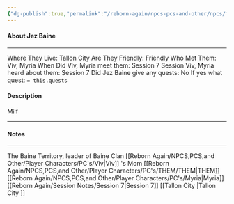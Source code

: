 ```yaml
---
{"dg-publish":true,"permalink":"/reborn-again/npcs-pcs-and-other/npcs/friendly/jez-baine/"}
---
```



#### About Jez Baine
---
Where They Live: Tallon City 
Are They Friendly: Friendly 
Who Met Them: Viv, Myria
When Did Viv, Myria meet them: Session 7
Session Viv, Myria heard about them: Session 7
Did Jez Baine give any quests: No
	If yes what quest: `= this.quests`


#### Description
Milf

---

#### Notes
---
The Baine Territory, leader of Baine Clan
[[Reborn Again/NPCS,PCS,and Other/Player Characters/PC's/Viv\|Viv]] 's Mom
[[Reborn Again/NPCS,PCS,and Other/Player Characters/PC's/THEM/THEM\|THEM]]
[[Reborn Again/NPCS,PCS,and Other/Player Characters/PC's/Myria\|Myria]]
[[Reborn Again/Session Notes/Session 7\|Session 7]]
[[Tallon City \|Tallon City ]]

